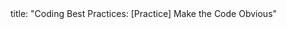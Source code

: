 <frontmatter>
title: "Coding Best Practices: [Practice] Make the Code Obvious"
</frontmatter>

<include src="unit-inPage-asFlat.md" boilerplate /> 